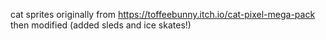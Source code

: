 cat sprites originally from https://toffeebunny.itch.io/cat-pixel-mega-pack then modified (added sleds and ice skates!)
